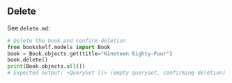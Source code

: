 ## Delete

See `delete.md`:

```python
# Delete the book and confirm deletion
from bookshelf.models import Book
book = Book.objects.get(title="Nineteen Eighty-Four")
book.delete()
print(Book.objects.all())
# Expected output: <QuerySet []> (empty queryset, confirming deletion)
```

